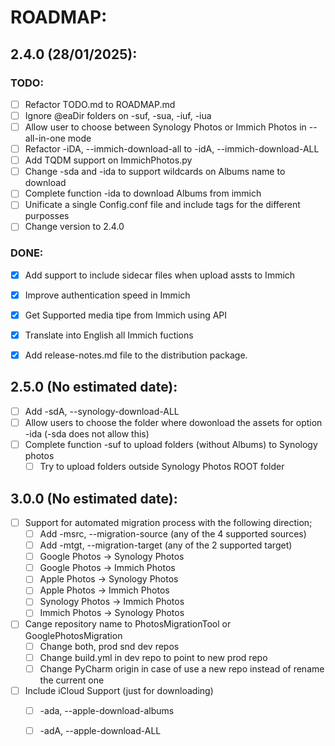 # ROADMAP:

## 2.4.0 (28/01/2025):
### TODO:
- [ ] Refactor TODO.md to ROADMAP.md
- [ ] Ignore @eaDir folders on -suf, -sua, -iuf, -iua
- [ ] Allow user to choose between Synology Photos or Immich Photos in --all-in-one mode
- [ ] Refactor -iDA, --immich-download-all to -idA, --immich-download-ALL
- [ ] Add TQDM support on ImmichPhotos.py
- [ ] Change -sda and -ida to support wildcards on Albums name to download
- [ ] Complete function -ida to download Albums from immich
- [ ] Unificate a single Config.conf file and include tags for the different purposses
- [ ] Change version to 2.4.0

### DONE:
- [x] Add support to include sidecar files when upload assts to Immich
- [x] Improve authentication speed in Immich
- [x] Get Supported media tipe from Immich using API
- [x] Translate into English all Immich fuctions
- [x] Add release-notes.md file to the distribution package.


## 2.5.0 (No estimated date):
- [ ] Add -sdA, --synology-download-ALL
- [ ] Allow users to choose the folder where dowonload the assets for option -ida (-sda does not allow this)
- [ ] Complete function -suf to upload folders (without Albums) to Synology photos
    - [ ] Try to upload folders outside Synology Photos ROOT folder

## 3.0.0 (No estimated date):
- [ ] Support for automated migration process with the following direction;
    - [ ] Add -msrc, --migration-source (any of the 4 supported sources)
    - [ ] Add -mtgt, --migration-target (any of the 2 supported target)
    - [ ] Google Photos -> Synology Photos
    - [ ] Google Photos -> Immich Photos
    - [ ] Apple Photos -> Synology Photos
    - [ ] Apple Photos -> Immich Photos
    - [ ] Synology Photos -> Immich Photos
    - [ ] Immich Photos -> Synology Photos
- [ ] Cange repository name to PhotosMigrationTool or GooglePhotosMigration
    - [ ] Change both, prod snd dev repos
    - [ ] Change build.yml in dev repo to point to new prod repo
    - [ ] Change PyCharm origin in case of use a new repo instead of rename the current one
- [ ] Include iCloud Support (just for downloading)
    - [ ] -ada, --apple-download-albums
    - [ ] -adA, --apple-download-ALL

